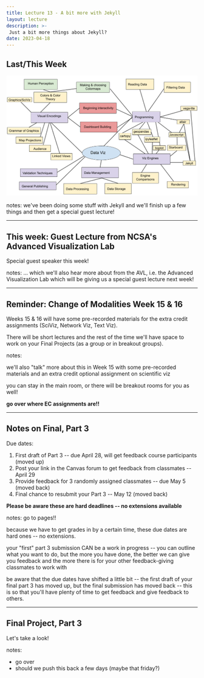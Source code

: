 ```yaml
---
title: Lecture 13 - A bit more with Jekyll
layout: lecture
description: >-
 Just a bit more things about Jekyll? 
date: 2023-04-18
---
```


## Last/This Week

<img src="../week13/images/week13_spring2023.png">

notes:
we've been doing some stuff with Jekyll and we'll finish up a few things and then get a special guest lecture!

---

## This week: Guest Lecture from NCSA's Advanced Visualization Lab

Special guest speaker this week!

notes:
... which we'll also hear more about from the AVL, i.e. the Advanced Visualization Lab which will be giving us a special guest lecture next week!

---

## Reminder: Change of Modalities Week 15 & 16

Weeks 15 & 16 will have some pre-recorded materials for the extra credit assignments (SciViz, Network Viz, Text Viz).

There will be short lectures and the rest of the time we'll have space to work on your Final Projects (as a group or in breakout groups).

notes:

we'll also "talk" more about this in Week 15 with some pre-recorded materials and an extra credit optional assignment on scientific viz

you can stay in the main room, or there will be breakout rooms for you as well!

**go over where EC assignments are!!**

---

## Notes on Final, Part 3

Due dates:
 1. First draft of Part 3 -- due April 28, will get feedback course participants (moved up)
 1. Post your link in the Canvas forum to get feedback from classmates -- April 29
 1. Provide feedback for 3 randomly assigned classmates -- due May 5 (moved back)
 1. Final chance to resubmit your Part 3 -- May 12 (moved back)
 
**Please be aware these are hard deadlines -- no extensions available**
 
notes:
go to pages!!

because we have to get grades in by a certain time, these due dates are hard ones -- no extensions.

your "first" part 3 submission CAN be a work in progress -- you can outline what you want to do, but the more you have done, the better we can give you feedback and the more there is for your other feedback-giving classmates to work with

be aware that the due dates have shifted a little bit -- the first draft of your final part 3 has moved up, but the final submission has moved back -- this is so that you'll have plenty of time to get feedback and give feedback to others.



---

## Final Project, Part 3

Let's take a look!

notes:

* go over
* should we push this back a few days (maybe that friday?)


